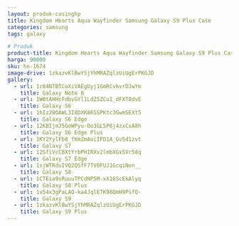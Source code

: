 ```yaml
---
layout: produk-casinghp
title: Kingdom Hearts Aqua Wayfinder Samsung Galaxy S9 Plus Case
categories: samsung
tags: galaxy

# Produk
product-title: Kingdom Hearts Aqua Wayfinder Samsung Galaxy S9 Plus Case
harga: 90000
sku: hn-1674
image-drive: 1zkazvKlBwYSjYhMRAZqlzUiUgErPKGJD
gallery:
  - url: 1r84NTBTCoXiVAEgUyj1GmRCvkvrDJwYm
    title: Galaxy Note 8
  - url: 1W0tAHHcFdbvGYl1LdZ5ZCuI_dFXT8dvE
    title: Galaxy S6
  - url: 1hIz28OAWL3I8DXK86SSPKtc3GwmSEXt5
    title: Galaxy S6 Edge
  - url: 12K8IjmJ5GoWPyu-Oo3GL5P6j4zxCxA8h
    title: Galaxy S6 Edge Plus
  - url: 1KY2YylFb8_fKmZmAoiIFD1A_Gv5d1zvt
    title: Galaxy S7
  - url: 12SfiVcCBXtYrbPHIRXv2lmbXGxSVr58q
    title: Galaxy S7 Edge
  - url: 1sjWTRduIVQ2QSfF7TV0FUJ1GcqiNon__
    title: Galaxy S8
  - url: 1CTEia9sRuuuTPCdNP5M-xX16ScEkAlyq
    title: Galaxy S8 Plus
  - url: 1v54x3gPaLAQ-ka4JqlETK98QmH9PsfQ-
    title: Galaxy S9
  - url: 1zkazvKlBwYSjYhMRAZqlzUiUgErPKGJD
    title: Galaxy S9 Plus
---
```

